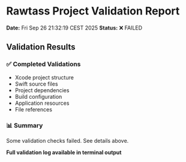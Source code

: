 # Rawtass Project Validation Report

**Date:** Fri Sep 26 21:32:19 CEST 2025
**Status:** ❌ FAILED

## Validation Results

### ✅ Completed Validations
- Xcode project structure
- Swift source files  
- Project dependencies
- Build configuration
- Application resources
- File references

### 📊 Summary

Some validation checks failed. See details above.

**Full validation log available in terminal output**
